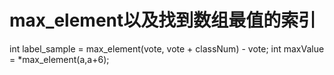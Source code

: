 # max_element以及找到数组最值的索引
int label_sample = max_element(vote, vote + classNum) - vote;
int maxValue = *max_element(a,a+6); 